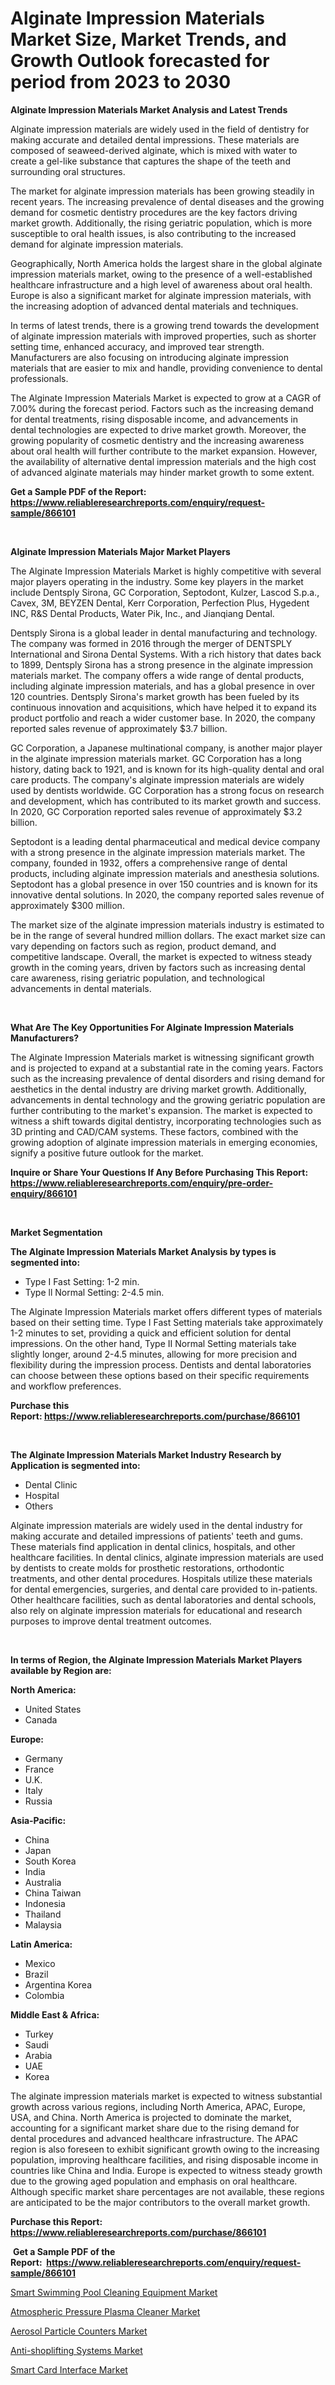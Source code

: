 <p><h1>Alginate Impression Materials Market Size, Market Trends, and Growth Outlook forecasted for period from 2023 to 2030</h1></p><p><strong>Alginate Impression Materials Market Analysis and Latest Trends</strong></p>
<p><p>Alginate impression materials are widely used in the field of dentistry for making accurate and detailed dental impressions. These materials are composed of seaweed-derived alginate, which is mixed with water to create a gel-like substance that captures the shape of the teeth and surrounding oral structures.</p><p>The market for alginate impression materials has been growing steadily in recent years. The increasing prevalence of dental diseases and the growing demand for cosmetic dentistry procedures are the key factors driving market growth. Additionally, the rising geriatric population, which is more susceptible to oral health issues, is also contributing to the increased demand for alginate impression materials.</p><p>Geographically, North America holds the largest share in the global alginate impression materials market, owing to the presence of a well-established healthcare infrastructure and a high level of awareness about oral health. Europe is also a significant market for alginate impression materials, with the increasing adoption of advanced dental materials and techniques.</p><p>In terms of latest trends, there is a growing trend towards the development of alginate impression materials with improved properties, such as shorter setting time, enhanced accuracy, and improved tear strength. Manufacturers are also focusing on introducing alginate impression materials that are easier to mix and handle, providing convenience to dental professionals.</p><p>The Alginate Impression Materials Market is expected to grow at a CAGR of 7.00% during the forecast period. Factors such as the increasing demand for dental treatments, rising disposable income, and advancements in dental technologies are expected to drive market growth. Moreover, the growing popularity of cosmetic dentistry and the increasing awareness about oral health will further contribute to the market expansion. However, the availability of alternative dental impression materials and the high cost of advanced alginate materials may hinder market growth to some extent.</p></p>
<p><strong>Get a Sample PDF of the Report:&nbsp; <a href="https://www.reliableresearchreports.com/enquiry/request-sample/866101">https://www.reliableresearchreports.com/enquiry/request-sample/866101</a></strong></p>
<p>&nbsp;</p>
<p><strong>Alginate Impression Materials Major Market Players</strong></p>
<p><p>The Alginate Impression Materials Market is highly competitive with several major players operating in the industry. Some key players in the market include Dentsply Sirona, GC Corporation, Septodont, Kulzer, Lascod S.p.a., Cavex, 3M, BEYZEN Dental, Kerr Corporation, Perfection Plus, Hygedent INC, R&S Dental Products, Water Pik, Inc., and Jianqiang Dental.</p><p>Dentsply Sirona is a global leader in dental manufacturing and technology. The company was formed in 2016 through the merger of DENTSPLY International and Sirona Dental Systems. With a rich history that dates back to 1899, Dentsply Sirona has a strong presence in the alginate impression materials market. The company offers a wide range of dental products, including alginate impression materials, and has a global presence in over 120 countries. Dentsply Sirona's market growth has been fueled by its continuous innovation and acquisitions, which have helped it to expand its product portfolio and reach a wider customer base. In 2020, the company reported sales revenue of approximately $3.7 billion.</p><p>GC Corporation, a Japanese multinational company, is another major player in the alginate impression materials market. GC Corporation has a long history, dating back to 1921, and is known for its high-quality dental and oral care products. The company's alginate impression materials are widely used by dentists worldwide. GC Corporation has a strong focus on research and development, which has contributed to its market growth and success. In 2020, GC Corporation reported sales revenue of approximately $3.2 billion.</p><p>Septodont is a leading dental pharmaceutical and medical device company with a strong presence in the alginate impression materials market. The company, founded in 1932, offers a comprehensive range of dental products, including alginate impression materials and anesthesia solutions. Septodont has a global presence in over 150 countries and is known for its innovative dental solutions. In 2020, the company reported sales revenue of approximately $300 million.</p><p>The market size of the alginate impression materials industry is estimated to be in the range of several hundred million dollars. The exact market size can vary depending on factors such as region, product demand, and competitive landscape. Overall, the market is expected to witness steady growth in the coming years, driven by factors such as increasing dental care awareness, rising geriatric population, and technological advancements in dental materials.</p></p>
<p>&nbsp;</p>
<p><strong>What Are The Key Opportunities For Alginate Impression Materials Manufacturers?</strong></p>
<p><p>The Alginate Impression Materials market is witnessing significant growth and is projected to expand at a substantial rate in the coming years. Factors such as the increasing prevalence of dental disorders and rising demand for aesthetics in the dental industry are driving market growth. Additionally, advancements in dental technology and the growing geriatric population are further contributing to the market's expansion. The market is expected to witness a shift towards digital dentistry, incorporating technologies such as 3D printing and CAD/CAM systems. These factors, combined with the growing adoption of alginate impression materials in emerging economies, signify a positive future outlook for the market.</p></p>
<p><strong>Inquire or Share Your Questions If Any Before Purchasing This Report: <a href="https://www.reliableresearchreports.com/enquiry/pre-order-enquiry/866101">https://www.reliableresearchreports.com/enquiry/pre-order-enquiry/866101</a></strong></p>
<p>&nbsp;</p>
<p><strong>Market Segmentation</strong></p>
<p><strong>The Alginate Impression Materials Market Analysis by types is segmented into:</strong></p>
<p><ul><li>Type I Fast Setting: 1-2 min.</li><li>Type ll Normal Setting: 2-4.5 min.</li></ul></p>
<p><p>The Alginate Impression Materials market offers different types of materials based on their setting time. Type I Fast Setting materials take approximately 1-2 minutes to set, providing a quick and efficient solution for dental impressions. On the other hand, Type II Normal Setting materials take slightly longer, around 2-4.5 minutes, allowing for more precision and flexibility during the impression process. Dentists and dental laboratories can choose between these options based on their specific requirements and workflow preferences.</p></p>
<p><strong>Purchase this Report:&nbsp;<a href="https://www.reliableresearchreports.com/purchase/866101">https://www.reliableresearchreports.com/purchase/866101</a></strong></p>
<p>&nbsp;</p>
<p><strong>The Alginate Impression Materials Market Industry Research by Application is segmented into:</strong></p>
<p><ul><li>Dental Clinic</li><li>Hospital</li><li>Others</li></ul></p>
<p><p>Alginate impression materials are widely used in the dental industry for making accurate and detailed impressions of patients' teeth and gums. These materials find application in dental clinics, hospitals, and other healthcare facilities. In dental clinics, alginate impression materials are used by dentists to create molds for prosthetic restorations, orthodontic treatments, and other dental procedures. Hospitals utilize these materials for dental emergencies, surgeries, and dental care provided to in-patients. Other healthcare facilities, such as dental laboratories and dental schools, also rely on alginate impression materials for educational and research purposes to improve dental treatment outcomes.</p></p>
<p>&nbsp;</p>
<p><strong>In terms of Region, the Alginate Impression Materials Market Players available by Region are:</strong></p>
<p>
    <p> <strong> North America: </strong>
        <ul>
            <li>United States</li>
            <li>Canada</li>
        </ul>
        </p> 
    <p> <strong> Europe: </strong>
        <ul>
            <li>Germany</li>
            <li>France</li>
            <li>U.K.</li>
            <li>Italy</li>
            <li>Russia</li>
        </ul>
        </p> 
    <p> <strong> Asia-Pacific: </strong>
        <ul>
            <li>China</li>
            <li>Japan</li>
            <li>South Korea</li>
            <li>India</li>
            <li>Australia</li>
            <li>China Taiwan</li>
            <li>Indonesia</li>
            <li>Thailand</li>
            <li>Malaysia</li>
        </ul>
        </p> 
    <p> <strong> Latin America: </strong>
        <ul>
            <li>Mexico</li>
            <li>Brazil</li>
            <li>Argentina Korea</li>
            <li>Colombia</li>
        </ul>
        </p> 
    <p> <strong> Middle East & Africa: </strong>
        <ul>
            <li>Turkey</li>
            <li>Saudi</li>
            <li>Arabia</li>
            <li>UAE</li>
            <li>Korea</li>
        </ul>
    </p>
    </p>
<p><p>The alginate impression materials market is expected to witness substantial growth across various regions, including North America, APAC, Europe, USA, and China. North America is projected to dominate the market, accounting for a significant market share due to the rising demand for dental procedures and advanced healthcare infrastructure. The APAC region is also foreseen to exhibit significant growth owing to the increasing population, improving healthcare facilities, and rising disposable income in countries like China and India. Europe is expected to witness steady growth due to the growing aged population and emphasis on oral healthcare. Although specific market share percentages are not available, these regions are anticipated to be the major contributors to the overall market growth.</p></p>
<p><strong>Purchase this Report: <a href="https://www.reliableresearchreports.com/purchase/866101">https://www.reliableresearchreports.com/purchase/866101</a></strong></p>
<p>&nbsp;<strong>Get a Sample PDF of the Report:&nbsp;&nbsp;<a href="https://www.reliableresearchreports.com/enquiry/request-sample/866101">https://www.reliableresearchreports.com/enquiry/request-sample/866101</a></strong></p>
<p><strong></strong></p>
<p><p><a href="https://www.linkedin.com/pulse/smart-swimming-pool-cleaning-equipment-market-size-share-n71xe/">Smart Swimming Pool Cleaning Equipment Market</a></p><p><a href="https://www.linkedin.com/pulse/atmospheric-pressure-plasma-cleaner-market-size-growth-b5wre/">Atmospheric Pressure Plasma Cleaner Market</a></p><p><a href="https://medium.com/@adealoshi97/aerosol-particle-counters-market-competitive-analysis-market-trends-and-forecast-to-2030-c9de0a225739">Aerosol Particle Counters Market</a></p><p><a href="https://www.linkedin.com/pulse/anti-shoplifting-systems-market-research-report-unlocks-lxh1e/">Anti-shoplifting Systems Market</a></p><p><a href="https://medium.com/@unamorgan6655/smart-card-interface-market-size-and-market-trends-complete-industry-overview-2023-to-2030-79c2116eb1a2">Smart Card Interface Market</a></p></p>